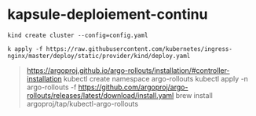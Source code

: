 # kapsule-deploiement-continu

`kind create cluster --config=config.yaml`

`k apply -f https://raw.githubusercontent.com/kubernetes/ingress-nginx/master/deploy/static/provider/kind/deploy.yaml`

> https://argoproj.github.io/argo-rollouts/installation/#controller-installation
kubectl create namespace argo-rollouts
kubectl apply -n argo-rollouts -f https://github.com/argoproj/argo-rollouts/releases/latest/download/install.yaml
brew install argoproj/tap/kubectl-argo-rollouts
